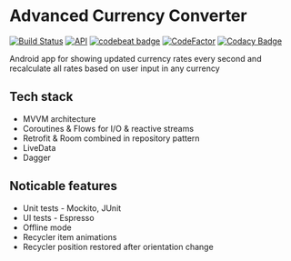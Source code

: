 # Advanced Currency Converter
[![Build Status](https://travis-ci.org/Solidogen/advanced-currency-converter.svg?branch=master)](https://travis-ci.org/Solidogen/advanced-currency-converter) [![API](https://img.shields.io/badge/API-21%2B-brightgreen.svg?style=flat)](https://android-arsenal.com/api?level=21) [![codebeat badge](https://codebeat.co/badges/ff0700e8-df95-4b9b-8e33-470f01983f8c)](https://codebeat.co/projects/github-com-solidogen-advanced-currency-converter-master) [![CodeFactor](https://www.codefactor.io/repository/github/solidogen/advanced-currency-converter/badge)](https://www.codefactor.io/repository/github/solidogen/advanced-currency-converter) [![Codacy Badge](https://api.codacy.com/project/badge/Grade/825e9d263aa646a7af62b8e5bf26fef2)](https://www.codacy.com/app/Solidogen/advanced-currency-converter?utm_source=github.com&amp;utm_medium=referral&amp;utm_content=Solidogen/advanced-currency-converter&amp;utm_campaign=Badge_Grade)

Android app for showing updated currency rates every second and recalculate all rates based on user input in any currency

## Tech stack
*  MVVM architecture
*  Coroutines & Flows for I/O & reactive streams
*  Retrofit & Room combined in repository pattern
*  LiveData
*  Dagger

## Noticable features
*  Unit tests - Mockito, JUnit
*  UI tests - Espresso
*  Offline mode
*  Recycler item animations
*  Recycler position restored after orientation change
